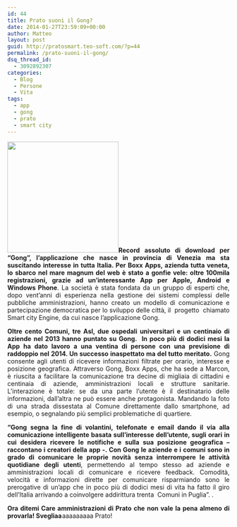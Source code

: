 ```yaml
---
id: 44
title: Prato suoni il Gong?
date: 2014-01-27T23:59:09+00:00
author: Matteo
layout: post
guid: http://pratosmart.teo-soft.com/?p=44
permalink: /prato-suoni-il-gong/
dsq_thread_id:
  - 3092892307
categories:
  - Blog
  - Persone
  - Vita
tags:
  - app
  - gong
  - prato
  - smart city
---
```

<p style="text-align: justify;">
  <strong><img class="alignleft" src="http://cdn.marketplaceimages.windowsphone.com/v8/images/5903ffe6-9d5e-4f35-9d90-ac9d7f928bb6%3FimageType%3Dws_icon_large" alt="" width="252" height="252" />Record assoluto di download per “Gong”, l&#8217;applicazione che nasce in provincia di Venezia ma sta suscitando interesse in tutta Italia. Per Boxx Apps, azienda tutta veneta, lo sbarco nel mare magnum del web è stato a gonfie vele: oltre 100mila registrazioni, grazie ad un’interessante App per Apple, Android e Windows Phone</strong>. La società è stata fondata da un gruppo di esperti che, dopo vent&#8217;anni di esperienza nella gestione dei sistemi complessi delle pubbliche amministrazioni, hanno creato un modello di comunicazione e partecipazione democratica per lo sviluppo delle città, il  progetto  chiamato Smart city Engine, da cui nasce l&#8217;applicazione Gong.
</p>

<p style="text-align: justify;">
  <strong>Oltre cento Comuni, tre Asl, due ospedali universitari e un centinaio di aziende nel 2013 hanno puntato su Gong.  In poco più di dodici mesi la App ha dato lavoro a una ventina di persone con una previsione di raddoppio nel 2014. Un successo inaspettato ma del tutto meritato.</strong> Gong consente agli utenti di ricevere informazioni filtrate per orario, interesse e posizione geografica. Attraverso Gong, Boxx Apps, che ha sede a Marcon, è riuscita a facilitare la comunicazione tra decine di migliaia di cittadini e centinaia di aziende, amministrazioni locali e strutture sanitarie. L&#8217;interazione è totale: se da una parte l&#8217;utente è il destinatario delle informazioni, dall&#8217;altra ne può essere anche protagonista. Mandando la foto di una strada dissestata al Comune direttamente dallo smartphone, ad esempio, o segnalando più semplici problematiche di quartiere.
</p>

<p style="text-align: justify;">
  <strong>“Gong segna la fine di volantini, telefonate e email dando il via alla comunicazione intelligente basata sull&#8217;interesse dell&#8217;utente, sugli orari in cui desidera ricevere le notifiche e sulla sua posizione geografica – raccontano i creatori della app -. Con Gong le aziende e i comuni sono in grado di comunicare le proprie novità senza interrompere le attività quotidiane degli utenti</strong>, permettendo al tempo stesso ad aziende e amministrazioni locali di comunicare e ricevere feedback. Comodità, velocità e informazioni dirette per comunicare risparmiando sono le prerogative di un&#8217;app che in poco più di dodici mesi di vita ha fatto il giro dell&#8217;Italia arrivando a coinvolgere addirittura trenta  Comuni in Puglia”. .
</p>

<p style="text-align: justify;">
  <b>Ora ditemi Care amministrazioni di Prato che non vale la pena almeno di provarla! Svegliaa</b><img style="font-size: 16px;" src="http://ctrl-c.cc/?MLPhyKRh7G0ixkqKOhim8mlgiidG9k9iHjjGDkVJdlujbl0k8lWGthQMSLOiXlvk9H6K9lILMkjfkL5iQMhg0LihzlTj4J5h6h7g1H2i4h6lDh2i7hfIlhTH3IKMikhg6kQlPhjlpljjNl8l6jPj2iFJGG9J3H5GTiEGuhThygGInj3mIhbJBLyJRKhH4l6MdLph7LSgnj3mkGDkzJNLqLhlslCMIk3KoLPkgGRJMHpiJMigVIqjRJ1iQjhgd8ul14LT47n0" alt="" width="1" height="1" border="0" />aaaaaaaaa Prato!
</p>